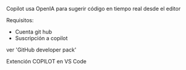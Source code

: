 Copilot usa OpenIA para sugerir código en tiempo real desde el editor

Requisitos: 
* Cuenta git hub
* Suscripción a copilot 

ver 'GitHub developer pack'

Extención COPILOT en VS Code